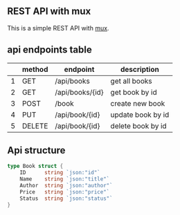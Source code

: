 ## REST API with mux

This is a simple REST API with [mux](https://github.com/gorilla/mux).



## api endpoints table

|     | method | endpoint        | description       |
| --- | ------ | --------------- | ----------------- |
| 1   | GET    | /api/books      | get all books     |
| 2   | GET    | /api/books/{id} | get book by id    |
| 3   | POST   | /book           | create new book   |
| 4   | PUT    | /api/book/{id}  | update book by id |
| 5   | DELETE | /api/book/{id}  | delete book by id |


## Api structure

```go
type Book struct {
    ID      string `json:"id"`
    Name    string `json:"title"`
    Author  string `json:"author"`
    Price   string `json:"price"`
    Status  string `json:"status"`
}
```
